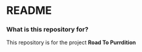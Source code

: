 # README #

### What is this repository for? ###

This repository is for the project **Road To Purrdition**

